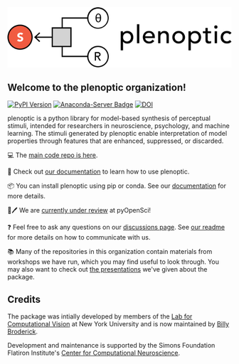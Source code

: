 <picture>
  <source media="(prefers-color-scheme: dark)" srcset="Plenoptic_Logo_CMYK_Full_DarkMode_Wide.svg">
  <source media="(prefers-color-scheme: light)" srcset="Plenoptic_Logo_CMYK_Full_Wide.svg">
  <img alt="plenoptic logo" src="Plenoptic_Logo_CMYK_Full_Wide.svg">
</picture>

## Welcome to the plenoptic organization!

[![PyPI Version](https://img.shields.io/pypi/v/plenoptic.svg)](https://pypi.org/project/plenoptic/)
[![Anaconda-Server Badge](https://anaconda.org/conda-forge/plenoptic/badges/version.svg)](https://anaconda.org/conda-forge/plenoptic)
[![DOI](https://zenodo.org/badge/DOI/10.5281/zenodo.10151131.svg)](https://doi.org/10.5281/zenodo.10151131)

plenoptic is a python library for model-based synthesis of perceptual stimuli, intended for researchers in neuroscience, psychology, and machine learning. The stimuli generated by plenoptic enable interpretation of model properties through features that are enhanced, suppressed, or discarded.

💻 The [main code repo is here](https://github.com/plenoptic-org/plenoptic).

📖 Check out [our documentation](https://plenoptic.readthedocs.io/en/latest/) to learn how to use plenoptic.

📦 You can install plenoptic using pip or conda. See our [documentation](https://plenoptic.readthedocs.io/en/latest/install.html) for more details.

📓🖊 We are [currently under review](https://github.com/pyOpenSci/software-submission/issues/150) at pyOpenSci!

❓ Feel free to ask any questions on our [discussions page](https://github.com/plenoptic-org/plenoptic/discussions). See [our readme](https://github.com/plenoptic-org/plenoptic?tab=readme-ov-file#getting-help) for more details on how to communicate with us.

📚 Many of the repositories in this organization contain materials from workshops we have run, which you may find useful to look through. You may also want to check out [the presentations](https://plenoptic-org.github.io/plenoptic_presentations/) we've given about the package.

## Credits

The package was intially developed by members of the [Lab for Computational Vision](https://www.cns.nyu.edu/~lcv/) at New York University and is now maintained by [Billy Broderick](https://wfbroderick.com/).

Development and maintenance is supported by the Simons Foundation Flatiron Institute's [Center for Computational Neuroscience](https://www.simonsfoundation.org/flatiron/center-for-computational-neuroscience/).
